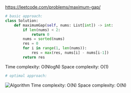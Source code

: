 <https://leetcode.com/problems/maximum-gap/>
```python
# basic approach:
class Solution:
    def maximumGap(self, nums: List[int]) -> int:
        if len(nums) < 2:
            return 0
        nums = sorted(nums)
        res = 0
        for i in range(1, len(nums)):
            res = max(res, nums[i] - nums[i-1])
        return res
```
Time complexity: O(NlogN)
Space complexity: O(1)

```python
# optimal approach:


```
![Algorithm](https://octodex.github.com/images/yaktocat.png)
Time complexity: O(N)
Space complexity: O(N)

